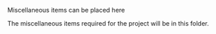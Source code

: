 Miscellaneous items can be placed here

The miscellaneous items required for the project will be in this folder.
